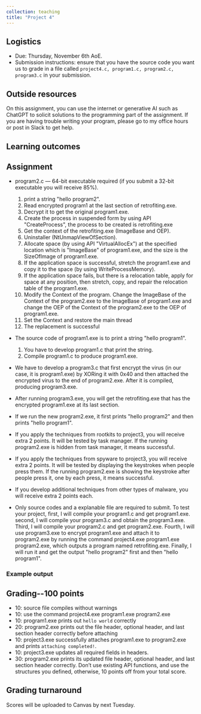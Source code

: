 ```yaml
---
collection: teaching
title: "Project 4"
---
```


## Logistics
* Due: Thursday, November 6th AoE.
* Submission instructions: ensure that you have the source code you want us to
	grade in a file called `project4.c, program1.c, program2.c, program3.c` in your submission.

## Outside resources

On this assignment, you can use the internet or generative AI such as ChatGPT to solicit solutions to the programming part of the assignment. If you
are having trouble writing your program, please go to my office hours or post in Slack to get help.



## Learning outcomes


## Assignment

* program2.c — 64-bit executable required (if you submit a 32-bit executable you will receive 85%).
  
    1. print a string "hello program2".
    2. Read encrypted program1 at the last section of retrofiting.exe.
    3. Decrypt it to get the original program1.exe.
    4. Create the process in suspended form by using API "CreateProcess", the process to be created is retrofiting.exe
    5. Get the context of the retrofiting.exe (ImageBase and OEP).
    6. Uninstaller (NtUnmapViewOfSection).
    7. Allocate space (by using API "VirtualAllocEx") at the specified location which is "ImageBase" of program1.exe, and the size is the SizeOfImage of program1.exe.
    8. If the application space is successful, stretch the program1.exe and copy it to the space (by using WriteProcessMemory).
    9. If the application space fails, but there is a relocation table, apply for space at any position, then stretch, copy, and repair the relocation table of the program1.exe.
    10. Modify the Context of the program. Change the ImageBase of the Context of the program2.exe to the ImageBase of program1.exe and change the OEP of the Context of the program2.exe to the OEP of program1.exe.
    11. Set the Context and restore the main thread
    12. The replacement is successful

* The source code of program1.exe is to print a string "hello program1".
    1. You have to develop program1.c that print the string.
    2. Compile program1.c to produce program1.exe.

* We have to develop a program3.c that first encrypt the virus (in our case, it is program1.exe) by XORing it with 0x40 and then attached the encrypted virus to the end of program2.exe. After it is compiled, producing program3.exe.

* After running program3.exe, you will get the retrofiting.exe that has the encrypted program1.exe at its last section.

* If we run the new program2.exe, it first prints "hello program2" and then prints "hello program1".

* If you apply the techniques from rootkits to project3, you will receive extra 2 points. It will be tested by task manager. If the running program2.exe is hidden from task manager, it means successful.

* If you apply the techniques from spyware to project3, you will receive extra 2 points. It will be tested by displaying the keystrokes when people press them. If the running program2.exe is showing the keystroke after people press it, one by each press, it means successful.

* If you develop additional techniques from other types of malware, you will receive extra 2 points each. 

* Only source codes and a explanable file are required to submit. To test your project, first, I will compile your program1.c and get program1.exe. second, I will compile your program3.c and obtain the program3.exe. Third, I will compile your program2.c and get program2.exe. Fourth, I will use program3.exe to encrypt program1.exe and attach it to program2.exe by running the command project4.exe program1.exe program2.exe, which outputs a program named retrofiting.exe. Finally, I will run it and get the output "hello program2" first and then "hello program1". 
### Example output


## Grading--100 points

* 10: source file compiles without warnings
* 10: use the command project4.exe program1.exe program2.exe 
* 10: program1.exe prints out `hello world` correctly
* 20: program2.exe prints out the file header, optional header, and last section header correctly before attaching
* 10: project3.exe successfully attaches program1.exe to program2.exe and prints `attaching completed!`. 
* 10: project3.exe updates all required fields in headers.
* 30: program2.exe prints its updated file header, optional header, and last section header correctly. Don’t use existing API functions, and use the structures you defined, otherwise, 10 points off from your total score.

## Grading turnaround
Scores will be uploaded to Canvas by next Tuesday.
